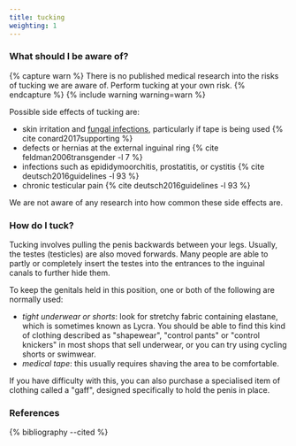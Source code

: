 ```yaml
---
title: tucking
weighting: 1
---
```


### What should I be aware of?

{% capture warn %}
There is no published medical research into the risks of tucking we are aware of. Perform tucking at your own risk.
{% endcapture %}
{% include warning warning=warn %}

Possible side effects of tucking are:

- skin irritation and [fungal infections](http://www.nhs.uk/Conditions/Ringworm/Pages/Introduction.aspx), particularly if tape is being used {% cite conard2017supporting %}
- defects or hernias at the external inguinal ring {% cite feldman2006transgender -l 7 %}
- infections such as epididymoorchitis,
prostatitis, or cystitis {% cite deutsch2016guidelines -l 93 %}
- chronic testicular pain {% cite deutsch2016guidelines -l 93 %}

We are not aware of any research into how common these side effects are.

### How do I tuck?

Tucking involves pulling the penis backwards between your legs. Usually, the testes (testicles) are also moved forwards. Many people are able to partly or completely insert the testes into the entrances to the inguinal canals to further hide them.

To keep the genitals held in this position, one or both of the following are normally used:

- *tight underwear or shorts*: look for stretchy fabric containing elastane, which is sometimes known as Lycra. You should be able to find this kind of clothing described as "shapewear", "control pants" or "control knickers" in most shops that sell underwear, or you can try using cycling shorts or swimwear.
- *medical tape*: this usually requires shaving the area to be comfortable.

If you have difficulty with this, you can also purchase a specialised item of clothing called a "gaff", designed specifically to hold the penis in place.

### References

{% bibliography --cited %}